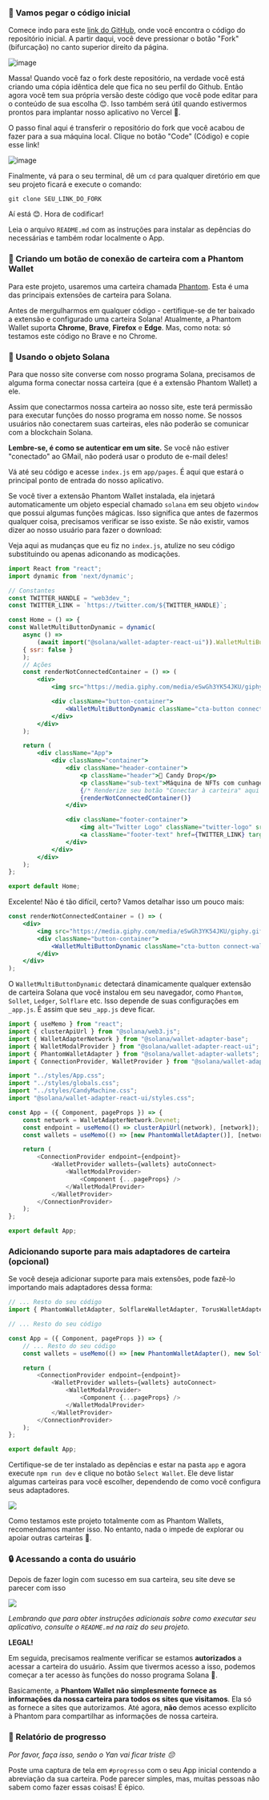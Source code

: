 ### 🤖 Vamos pegar o código inicial

Comece indo para este [link do GitHub](https://github.com/w3b3d3v/Solana_NFTs), onde você encontra o código do repositório inicial. A partir daqui, você deve pressionar o botão "Fork" (bifurcação) no canto superior direito da página.

![image](https://i.imgur.com/gMLU93Y.png)

Massa! Quando você faz o fork deste repositório, na verdade você está criando uma cópia idêntica dele que fica no seu perfil do Github. Então agora você tem sua própria versão deste código que você pode editar para o conteúdo de sua escolha 😊. Isso também será útil quando estivermos prontos para implantar nosso aplicativo no Vercel 🤘.

O passo final aqui é transferir o repositório do fork que você acabou de fazer para a sua máquina local. Clique no botão "Code" (Código) e copie esse link!

![image](https://i.imgur.com/dlsiQg8.png)

Finalmente, vá para o seu terminal, dê um `cd` para qualquer diretório em que seu projeto ficará e execute o comando:


```plaintext
git clone SEU_LINK_DO_FORK
```

Aí está 😊. Hora de codificar!

Leia o arquivo `README.md` com as instruções para instalar as depências do necessárias e também rodar localmente o App. 

### 🔌 Criando um botão de conexão de carteira com a Phantom Wallet

Para este projeto, usaremos uma carteira chamada [Phantom](https://phantom.app/). Esta é uma das principais extensões de carteira para Solana.

Antes de mergulharmos em qualquer código - certifique-se de ter baixado a extensão e configurado uma carteira Solana! Atualmente, a Phantom Wallet suporta **Chrome**, **Brave**, **Firefox** e **Edge**. Mas, como nota: só testamos este código no Brave e no Chrome.

### 👻 Usando o objeto Solana

Para que nosso site converse com nosso programa Solana, precisamos de alguma forma conectar nossa carteira (que é a extensão Phantom Wallet) a ele.

Assim que conectarmos nossa carteira ao nosso site, este terá permissão para executar funções do nosso programa em nosso nome. Se nossos usuários não conectarem suas carteiras, eles não poderão se comunicar com a blockchain Solana.

**Lembre-se, é como se autenticar em um site.** Se você não estiver "conectado" ao GMail, não poderá usar o produto de e-mail deles!

Vá até seu código e acesse `index.js` em `app/pages`. É aqui que estará o principal ponto de entrada do nosso aplicativo.

Se você tiver a extensão Phantom Wallet instalada, ela injetará automaticamente um objeto especial chamado `solana` em seu objeto `window` que possui algumas funções mágicas. Isso significa que antes de fazermos qualquer coisa, precisamos verificar se isso existe. Se não existir, vamos dizer ao nosso usuário para fazer o download:

Veja aqui as mudanças que eu fiz no `index.js`, atulize no seu código substituindo ou apenas adiconando as modicações.

```jsx
import React from "react";
import dynamic from 'next/dynamic';

// Constantes
const TWITTER_HANDLE = "web3dev_";
const TWITTER_LINK = `https://twitter.com/${TWITTER_HANDLE}`;

const Home = () => {
const WalletMultiButtonDynamic = dynamic(
    async () =>
        (await import("@solana/wallet-adapter-react-ui")).WalletMultiButton,
    { ssr: false }
    );
    // Ações
    const renderNotConnectedContainer = () => (
        <div>
            <img src="https://media.giphy.com/media/eSwGh3YK54JKU/giphy.gif" alt="emoji"/>

            <div className="button-container">
                <WalletMultiButtonDynamic className="cta-button connect-wallet-button" />
            </div>
        </div>
    );

    return (
        <div className="App">
            <div className="container">
                <div className="header-container">
                    <p className="header">🍭 Candy Drop</p>
                    <p className="sub-text">Máquina de NFTs com cunhagem justa</p>
                    {/* Renderize seu botão "Conectar à carteira" aqui */}
                    {renderNotConnectedContainer()}
                </div>

                <div className="footer-container">
                    <img alt="Twitter Logo" className="twitter-logo" src="twitter-logo.svg" />
                    <a className="footer-text" href={TWITTER_LINK} target="_blank" rel="noreferrer">{`construido na @${TWITTER_HANDLE}`}</a>
                </div>
            </div>
        </div>
    );
};

export default Home;
```

Excelente! Não é tão difícil, certo? Vamos detalhar isso um pouco mais:

```jsx
const renderNotConnectedContainer = () => (
    <div>
        <img src="https://media.giphy.com/media/eSwGh3YK54JKU/giphy.gif" alt="emoji" />
        <div className="button-container">
            <WalletMultiButtonDynamic className="cta-button connect-wallet-button" />
        </div>
    </div>
);
```

O `WalletMultiButtonDynamic` detectará dinamicamente qualquer extensão de carteira Solana que você instalou em seu navegador, como `Phantom`, `Sollet`, `Ledger`, `Solflare` etc. Isso depende de suas configurações em `_app.js`. É assim que seu `_app.js` deve ficar.

```javascript
import { useMemo } from "react";
import { clusterApiUrl } from "@solana/web3.js";
import { WalletAdapterNetwork } from "@solana/wallet-adapter-base";
import { WalletModalProvider } from "@solana/wallet-adapter-react-ui";
import { PhantomWalletAdapter } from "@solana/wallet-adapter-wallets";
import { ConnectionProvider, WalletProvider } from "@solana/wallet-adapter-react";

import "../styles/App.css";
import "../styles/globals.css";
import "../styles/CandyMachine.css";
import "@solana/wallet-adapter-react-ui/styles.css";

const App = ({ Component, pageProps }) => {
    const network = WalletAdapterNetwork.Devnet;
    const endpoint = useMemo(() => clusterApiUrl(network), [network]);
    const wallets = useMemo(() => [new PhantomWalletAdapter()], [network]);

    return (
        <ConnectionProvider endpoint={endpoint}>
            <WalletProvider wallets={wallets} autoConnect>
                <WalletModalProvider>
                    <Component {...pageProps} />
                </WalletModalProvider>
            </WalletProvider>
        </ConnectionProvider>
    );
};

export default App;
```

### Adicionando suporte para mais adaptadores de carteira (opcional)

Se você deseja adicionar suporte para mais extensões, pode fazê-lo importando mais adaptadores dessa forma:

```javascript
// ... Resto do seu código
import { PhantomWalletAdapter, SolflareWalletAdapter, TorusWalletAdapter } from "@solana/wallet-adapter-wallets";

// ... Resto do seu código

const App = ({ Component, pageProps }) => {
    // ... Resto do seu código
    const wallets = useMemo(() => [new PhantomWalletAdapter(), new SolflareWalletAdapter(), new TorusWalletAdapter()], [network]);

    return (
        <ConnectionProvider endpoint={endpoint}>
            <WalletProvider wallets={wallets} autoConnect>
                <WalletModalProvider>
                    <Component {...pageProps} />
                </WalletModalProvider>
            </WalletProvider>
        </ConnectionProvider>
    );
};

export default App;
```


Certifique-se de ter instalado as depências e estar na pasta `app` e agora execute `npm run dev` e clique no botão `Select Wallet`. Ele deve listar algumas carteiras para você escolher, dependendo de como você configura seus adaptadores.

<img src="https://i.imgur.com/TSV1xWk.png" />

Como testamos este projeto totalmente com as Phantom Wallets, recomendamos manter isso. No entanto, nada o impede de explorar ou apoiar outras carteiras 👀.

### 🔒 Acessando a conta do usuário

Depois de fazer login com sucesso em sua carteira, seu site deve se parecer com isso

<img src="https://i.imgur.com/jbMvgpr.png" />

_Lembrando que para obter instruções adicionais sobre como executar seu aplicativo, consulte o `README.md` na raiz do seu projeto._

**LEGAL!**

Em seguida, precisamos realmente verificar se estamos **autorizados** a acessar a carteira do usuário. Assim que tivermos acesso a isso, podemos começar a ter acesso às funções do nosso programa Solana 🤘.

Basicamente, a **Phantom Wallet não simplesmente fornece as informações da nossa carteira para todos os sites que visitamos**. Ela só as fornece a sites que autorizamos. Até agora, **não** demos acesso explícito à Phantom para compartilhar as informações de nossa carteira.

### 🚨 Relatório de progresso

_Por favor, faça isso, senão o Yan vai ficar triste 😔_

Poste uma captura de tela em `#progresso` com o seu App inicial contendo a abreviação da sua carteira. Pode parecer simples, mas, muitas pessoas não sabem como fazer essas coisas! É épico.